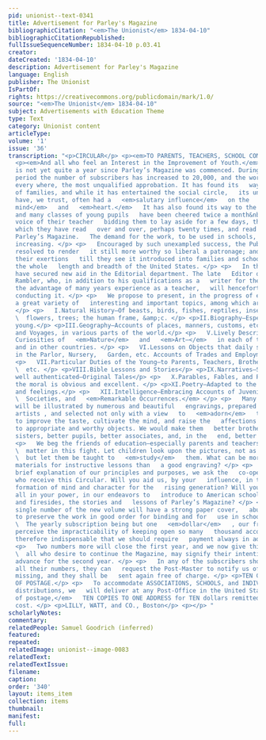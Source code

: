 ```yaml
---
pid: unionist--text-0341
title: Advertisement for Parley's Magazine
bibliographicCitation: "<em>The Unionist</em> 1834-04-10"
bibliographicCitationRepublished: 
fullIssueSequenceNumber: 1834-04-10 p.03.41
creator: 
dateCreated: '1834-04-10'
description: Advertisement for Parley's Magazine
language: English
publisher: The Unionist
IsPartOf: 
rights: https://creativecommons.org/publicdomain/mark/1.0/
source: "<em>The Unionist</em> 1834-04-10"
subject: Advertisements with Education Theme
type: Text
category: Unionist content
articleType: 
volume: '1'
issue: '36'
transcription: "<p>CIRCULAR</p> <p><em>TO PARENTS, TEACHERS, SCHOOL COMMITTEES,</em></p>
  <p><em>And all who feel an Interest in the Improvement of Youth.</em></p> <p>   It
  is not yet quite a year since Parley’s Magazine was commenced. During that   short
  period the number of subscribers has increased to 20,000, and the work   has received,
  every where, the most unqualified approbation. It has found its   way to thousands
  of families, and while it has entertained the social circle,   its unobtrusive lessons
  have, we trust, often had a   <em>salutary influence</em>   on the   <em>juvenile
  mind</em>   and   <em>heart.</em>   It has also found its way to the school room;
  and many classes of young pupils   have been cheered twice a month&nbsp; y the welcome
  voice of their teacher   bidding them to lay aside for a few days, the class book
  which they have read   over and over, perhaps twenty times, and read the pages of
  Parley’s Magazine.   The demand for the work, to be used in schools, is rapidly
  increasing. </p> <p>   Encouraged by such unexampled success, the Publishers have
  resolved to render   it still more worthy so liberal a patronage; and not to remit
  their exertions   till they see it introduced into families and schools, throughout
  the whole   length and breadth of the United States. </p> <p>   In this view they
  have secured new aid in the Editorial department. The late   Editor of the Juvenile
  Rambler, who, in addition to his qualifications as a   writer for the young, has
  the advantage of many years experience as a teacher,   will henceforth assist in
  conducting it. </p> <p>   We propose to present, in the progress of each volume,
  a great variety of   interesting and important topics, among which are the following.
  </p> <p>   I.Natural History—Of beasts, birds, fishes, reptiles, insects; plants,
  \  flowers, trees; the human frame, &amp;c. </p> <p>II.Biography—Especially of the
  young.</p> <p>III.Geography—Accounts of places, manners, customs, etc.</p> <p>IV.Travels
  and Voyages, in various parts of the world.</p> <p>   V.Lively Descriptions of the
  Curiosities of   <em>Nature</em>   and   <em>Art—</em>   in each of the United States,
  and in other countries. </p> <p>   VI.Lessons on Objects that daily surround Children
  in the Parlor, Nursery,   Garden, etc. Accounts of Trades and Employments. </p>
  <p>   VII.Particular Duties of the Young—to Parents, Teachers, Brothers, Sisters,
  \  etc. </p> <p>VIII.Bible Lessons and Stories</p> <p>IX.Narratives—Such as are
  well authenticated—Original Tales</p> <p>   X.Parables, Fables, and Proverbs, where
  the moral is obvious and excellent. </p> <p>XI.Poetry—Adapted to the Youthful capacity
  and feelings.</p> <p>   XII.Intelligence—Embracing Accounts of Juvenile   <em>Books</em>
  \  Societies, and   <em>Remarkable Occurrences.</em> </p> <p>   Many of these subjects
  will be illustrated by numerous and beautiful   engravings, prepared by the best
  artists , and selected not only with a view   to   <em>adorn</em>   the work, but
  to improve the taste, cultivate the mind, and raise the   affections of the young
  to appropriate and worthy objects. We would make them   better brothers, better
  sisters, better pupils, better associates, and, in the   end, better citizens. </p>
  <p>   We beg the friends of education—especially parents and teachers, to view the
  \  matter in this fight. Let children look upon the pictures, not as pictures   <em>merely;</em>
  \  but let them be taught to   <em>study</em>   them. What can be more rich in valuable
  materials for instructive lessons than   a good engraving? </p> <p>   After this
  brief explanation of our principles and purposes, we ask the   co-operation of all
  who receive this Circular. Will you aid us, by your   influence, in this great work—the
  formation of mind and character for the   rising generation? Will you assist us
  all in your power, in our endeavors to   introduce to American schools, and parlors,
  and firesides, the stories and   lessons of Parley’s Magazine? </p> <p>   Every
  single number of the new volume will have a strong paper cover,   abundantly sufficient
  to preserve the work in good order for binding and for   use in schools. </p> <p>
  \  The yearly subscription being but one   <em>dollar</em>   , our friends will
  perceive the impracticability of keeping open so many   thousand accounts. It is
  therefore indispensable that we should require   payment always in advance. </p>
  <p>   Two numbers more will close the first year, and we now give this notice that
  \  all who desire to continue the Magazine, may signify their intention by a   seasonable
  advance for the second year. </p> <p>   In any of the subscribers should not receive
  all their numbers, they can   request the Post-Master to notify us of such as are
  missing, and they shall be   sent again free of charge. </p> <p>TEN COPIES FREE
  OF POSTAGE.</p> <p>   To accommodate ASSOCIATIONS, SCHOOLS, and INDIVIDUALS, for
  distributions, we   will deliver at any Post-Office in the United States,   <em>free
  of postage,</em>   TEN COPIES TO ONE ADDRESS for TEN dollars remitted to us without
  cost. </p> <p>LILLY, WATT, and CO., Boston</p> <p></p> "
scholarlyNotes: 
commentary: 
relatedPeople: Samuel Goodrich (inferred)
featured: 
repeated: 
relatedImage: unionist--image-0083
relatedText: 
relatedTextIssue: 
filename: 
caption: 
order: '340'
layout: items_item
collection: items
thumbnail: 
manifest: 
full: 
---
```

